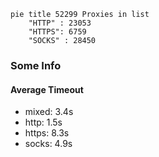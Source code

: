 
```mermaid
pie title 52299 Proxies in list
    "HTTP" : 23053
    "HTTPS": 6759
    "SOCKS" : 28450
```

### Some Info
#### Average Timeout

- mixed: 3.4s
- http: 1.5s
- https: 8.3s
- socks: 4.9s